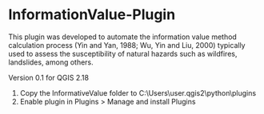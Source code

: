 # InformationValue-Plugin
This plugin was developed to automate the information value method calculation process (Yin and Yan, 1988; Wu, Yin and Liu, 2000) typically used to assess the susceptibility of natural hazards such as wildfires, landslides, among others.

Version 0.1 for QGIS 2.18

1. Copy the InformativeValue folder to C:\Users\user.qgis2\python\plugins 
2. Enable plugin in Plugins > Manage and install Plugins
